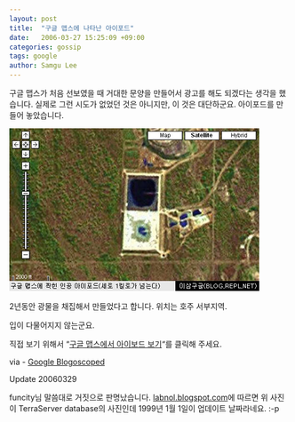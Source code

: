 ```yaml
---
layout: post
title:  "구글 맵스에 나타난 아이포드"
date:   2006-03-27 15:25:09 +09:00
categories: gossip
tags: google
author: Samgu Lee
---
```

구글 맵스가 처음 선보였을 때 거대한 문양을 만들어서 광고를 해도 되겠다는 생각을 했습니다. 실제로 그런 시도가 없었던 것은 아니지만, 이 것은 대단하군요. 아이포드를 만들어 놓았습니다.

![구글 맵스에 나타난 아이포드](/assets/ipod_in_google_maps.jpg)

2년동안 광물을 채집해서 만들었다고 합니다. 위치는 호주 서부지역.

입이 다물어지지 않는군요.

직접 보기 위해서 &#8220;[구글 맵스에서 아이보드 보기](http://maps.google.com/?t=k&#038;ll=-30.516354,121.336956&#038;spn=0.293105,0.234146)&#8220;를 클릭해 주세요.

via - [Google Blogoscoped](http://blog.outer-court.com/archive/2006-03-27.html#n21)

Update 20060329

funcity님 말씀대로 거짓으로 판명났습니다. [labnol.blogspot.com](http://labnol.blogspot.com/2006/03/apple-space-ipod-is-rumor.html)에 따르면 위 사진이 TerraServer database의 사진인데 1999년 1월 1일이 업데이트 날짜라네요. :-p
